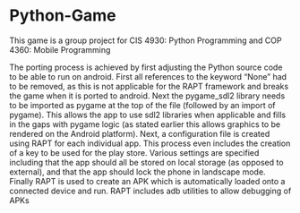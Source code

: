 # Python-Game
This game is a group project for CIS 4930: Python Programming and COP 4360: Mobile Programming

The porting process is achieved by first adjusting the Python source code to be able to run on android. First all references to the keyword “None” had to be removed, as this is not applicable for the RAPT framework and breaks the game when it is ported to android. Next the pygame_sdl2 library needs to be imported as pygame at the top of the file (followed by an import of pygame). This allows the app to use sdl2 libraries when applicable and fills in the gaps with pygame logic (as stated earlier this allows graphics to be rendered on the Android platform). Next, a configuration file is created using RAPT for each individual app. This process even includes the creation of a key to be used for the play store. Various settings are specified including that the app should all be stored on local storage (as opposed to external), and that the app should lock the phone in landscape mode. Finally RAPT is used to create an APK which is automatically loaded onto a connected device and run. RAPT includes adb utilities to allow debugging of APKs
